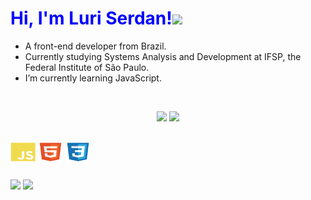 <h1 style="color:blue;">Hi, I'm Luri Serdan!<img src="https://media.tenor.com/4U11qvtSrdYAAAAi/monokuma-danganronpa.gif" height="70px"> </h1>

- A front-end developer from Brazil.
- Currently studying Systems Analysis and Development at IFSP, the Federal Institute of São Paulo.
- I’m currently learning JavaScript.

<br/>

<p align="center">
  <img  src="https://github-readme-stats.vercel.app/api?username=LuriSerdan&theme=omni&show_icons=true" height="200" max-widht="100%"> 
  <img  src="https://github-readme-stats-git-masterrstaa-rickstaa.vercel.app/api/top-langs/?username=LuriSerdan&theme=omni" height="200" max-widht="100%">
</P>

<div style="display: inline_block"><br>
  <img align="center" alt="Rafa-Js" height="30" width="40" src="https://raw.githubusercontent.com/devicons/devicon/master/icons/javascript/javascript-plain.svg">
  <img align="center" alt="Rafa-HTML" height="30" width="40" src="https://raw.githubusercontent.com/devicons/devicon/master/icons/html5/html5-original.svg">
  <img align="center" alt="Rafa-CSS" height="30" width="40" src="https://raw.githubusercontent.com/devicons/devicon/master/icons/css3/css3-original.svg">
</div>

##

<div> 
  <a href = "mailto:luriserdan@gmail.com"><img src="https://img.shields.io/badge/-Gmail-%23333?style=for-the-badge&logo=gmail&logoColor=white" target="_blank"></a>
  <a href="www.linkedin.com/in/luri-serdan" target="_blank"><img src="https://img.shields.io/badge/-LinkedIn-%230077B5?style=for-the-badge&logo=linkedin&logoColor=white" target="_blank"></a> 
</div>
